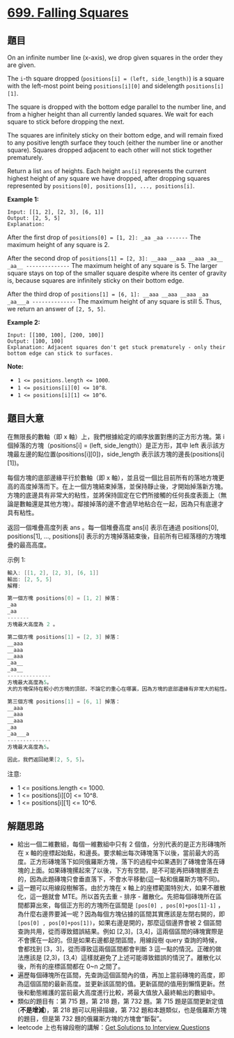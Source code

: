 # [699. Falling Squares](https://leetcode.com/problems/falling-squares/)


## 題目

On an infinite number line (x-axis), we drop given squares in the order they are given.

The `i`-th square dropped (`positions[i] = (left, side_length)`) is a square with the left-most point being `positions[i][0]` and sidelength `positions[i][1]`.

The square is dropped with the bottom edge parallel to the number line, and from a higher height than all currently landed squares. We wait for each square to stick before dropping the next.

The squares are infinitely sticky on their bottom edge, and will remain fixed to any positive length surface they touch (either the number line or another square). Squares dropped adjacent to each other will not stick together prematurely.

Return a list `ans` of heights. Each height `ans[i]` represents the current highest height of any square we have dropped, after dropping squares represented by `positions[0], positions[1], ..., positions[i]`.

**Example 1:**

    Input: [[1, 2], [2, 3], [6, 1]]
    Output: [2, 5, 5]
    Explanation:

After the first drop of `positions[0] = [1, 2]: _aa _aa -------` The maximum height of any square is 2.

After the second drop of `positions[1] = [2, 3]: __aaa __aaa __aaa _aa__ _aa__ --------------` The maximum height of any square is 5. The larger square stays on top of the smaller square despite where its center of gravity is, because squares are infinitely sticky on their bottom edge.

After the third drop of `positions[1] = [6, 1]: __aaa __aaa __aaa _aa _aa___a --------------` The maximum height of any square is still 5. Thus, we return an answer of `[2, 5, 5]`.

**Example 2:**

    Input: [[100, 100], [200, 100]]
    Output: [100, 100]
    Explanation: Adjacent squares don't get stuck prematurely - only their bottom edge can stick to surfaces.

**Note:**

- `1 <= positions.length <= 1000`.
- `1 <= positions[i][0] <= 10^8`.
- `1 <= positions[i][1] <= 10^6`.


## 題目大意

在無限長的數軸（即 x 軸）上，我們根據給定的順序放置對應的正方形方塊。第 i 個掉落的方塊（positions[i] = (left, side\_length)）是正方形，其中 left 表示該方塊最左邊的點位置(positions[i][0])，side\_length 表示該方塊的邊長(positions[i][1])。

每個方塊的底部邊緣平行於數軸（即 x 軸），並且從一個比目前所有的落地方塊更高的高度掉落而下。在上一個方塊結束掉落，並保持靜止後，才開始掉落新方塊。方塊的底邊具有非常大的粘性，並將保持固定在它們所接觸的任何長度表面上（無論是數軸還是其他方塊）。鄰接掉落的邊不會過早地粘合在一起，因為只有底邊才具有粘性。

返回一個堆疊高度列表 ans 。每一個堆疊高度 ans[i] 表示在通過 positions[0], positions[1], ..., positions[i] 表示的方塊掉落結束後，目前所有已經落穩的方塊堆疊的最高高度。

示例 1:

```c
輸入: [[1, 2], [2, 3], [6, 1]]
輸出: [2, 5, 5]
解釋:

第一個方塊 positions[0] = [1, 2] 掉落：
_aa
_aa
-------
方塊最大高度為 2 。

第二個方塊 positions[1] = [2, 3] 掉落：
__aaa
__aaa
__aaa
_aa__
_aa__
--------------
方塊最大高度為5。
大的方塊保持在較小的方塊的頂部，不論它的重心在哪裏，因為方塊的底部邊緣有非常大的粘性。

第三個方塊 positions[1] = [6, 1] 掉落：
__aaa
__aaa
__aaa
_aa
_aa___a
-------------- 
方塊最大高度為5。

因此，我們返回結果[2, 5, 5]。

```

注意:

- 1 <= positions.length <= 1000.
- 1 <= positions[i][0] <= 10^8.
- 1 <= positions[i][1] <= 10^6.
 


## 解題思路

- 給出一個二維數組，每個一維數組中只有 2 個值，分別代表的是正方形磚塊所在 x 軸的座標起始點，和邊長。要求輸出每次磚塊落下以後，當前最大的高度。正方形磚塊落下如同俄羅斯方塊，落下的過程中如果遇到了磚塊會落在磚塊的上面。如果磚塊摞起來了以後，下方有空間，是不可能再把磚塊挪進去的，因為此題磚塊只會垂直落下，不會水平移動(這一點和俄羅斯方塊不同)。
- 這一題可以用線段樹解答。由於方塊在 x 軸上的座標範圍特別大，如果不離散化，這一題就會 MTE。所以首先去重 - 排序 - 離散化。先把每個磚塊所在區間都算出來，每個正方形的方塊所在區間是 `[pos[0] , pos[0]+pos[1]-1]` ，為什麼右邊界要減一呢？因為每個方塊佔據的區間其實應該是左閉右開的，即 `[pos[0] , pos[0]+pos[1])`，如果右邊是開的，那麼這個邊界會被 2 個區間查詢共用，從而導致錯誤結果。例如 [2,3]，[3,4]，這兩個區間的磚塊實際是不會摞在一起的。但是如果右邊都是閉區間，用線段樹 query 查詢的時候，會都找到 [3，3]，從而導致這兩個區間都會判斷 3 這一點的情況。正確的做法應該是 [2,3)，[3,4）這樣就避免了上述可能導致錯誤的情況了。離散化以後，所有的座標區間都在 0~n 之間了。
- 遍歷每個磚塊所在區間，先查詢這個區間內的值，再加上當前磚塊的高度，即為這個區間的最新高度。並更新該區間的值。更新區間的值用到懶惰更新。然後和動態維護的當前最大高度進行比較，將最大值放入最終輸出的數組中。
- 類似的題目有：第 715 題，第 218 題，第 732 題。第 715 題是區間更新定值(**不是增減**)，第 218 題可以用掃描線，第 732 題和本題類似，也是俄羅斯方塊的題目，但是第 732 題的俄羅斯方塊的方塊會“斷裂”。
- leetcode  上也有線段樹的講解：[Get Solutions to Interview Questions](https://leetcode.com/articles/a-recursive-approach-to-segment-trees-range-sum-queries-lazy-propagation/)
